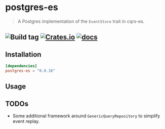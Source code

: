# postgres-es

> A Postgres implementation of the `EventStore` trait in cqrs-es.

![Build tag](https://codebuild.us-west-2.amazonaws.com/badges?uuid=eyJlbmNyeXB0ZWREYXRhIjoiVVUyR0tRbTZmejFBYURoTHdpR3FnSUFqKzFVZE9JNW5haDZhcUFlY2xtREhtaVVJMWsxcWZOeC8zSUR0UWhpaWZMa0ZQSHlEYjg0N2FoU2lwV1FsTXFRPSIsIml2UGFyYW1ldGVyU3BlYyI6IldjUVMzVEpKN1V3aWxXWGUiLCJtYXRlcmlhbFNldFNlcmlhbCI6MX0%3D&branch=master)
[![Crates.io](https://img.shields.io/crates/v/postgres-es)](https://crates.io/crates/postgres-es)
[![docs](https://img.shields.io/badge/API-docs-blue.svg)](https://docs.rs/postgres-es)
---

## Installation

```toml
[dependencies]
postgres-es = "0.0.16"
```

## Usage

## TODOs
- Some additional framework around `GenericQueryRepository` to simplify event replay.
